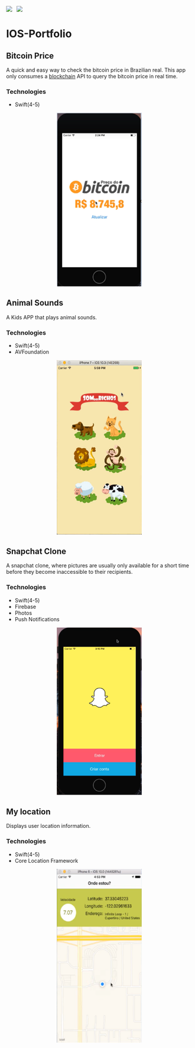 <a href="mailto:jr@live.at"><img src="https://img.shields.io/badge/Email-jr@live.at-8056d5.svg?style=for-the-badge&logo=minutemailer&logoColor=white"></a>&nbsp;&nbsp;&nbsp;<a href="https://www.linkedin.com/in/paulo-ferreira17/" target="_blank"><img src="https://img.shields.io/badge/linkedin-PauloFerreira-brightgreen.svg?style=for-the-badge&logo=linkedin&logoColor=white" ></a>

# IOS-Portfolio

## Bitcoin Price

A quick and easy way to check the bitcoin price in Brazilian real. This app only consumes a [blockchain](https://www.blockchain.com/api) API to query the bitcoin price in real time.

### Technologies ###
* Swift(4-5)

<p align="center">
<img src="images/bitcoinprice.png" width="230"  title="Screen">
</p>


## Animal Sounds

A Kids APP that plays animal sounds.

### Technologies ###
* Swift(4-5)
* AVFoundation

<p align="center">
<img src="images/animalsound.png" width="230"  title="Screen">
</p>


## Snapchat Clone

A snapchat clone, where pictures are usually only available for a short time before they become inaccessible to their recipients.

### Technologies ###
* Swift(4-5)
* Firebase
* Photos
* Push Notifications

<p align="center">
<img src="images/snapchat.png" width="230"  title="Screen">
</p>


## My location

Displays user location information.

### Technologies ###
* Swift(4-5)
* Core Location Framework

<p align="center">
<img src="images/mylocation.png" width="230"  title="Screen">
</p>



